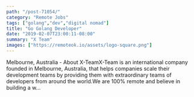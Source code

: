 ```yaml
---
path: "/post-71054/"
category: "Remote Jobs"
tags: ["golang","dev","digital nomad"]
title: "Go Golang Developer"
date: "2019-02-07T23:00:11-08:00"
summary: "X Team"
images: ["https://remoteok.io/assets/logo-square.png"]
---
```


Melbourne, Australia - About X-TeamX-Team is an international company founded in Melbourne, Australia, that helps companies scale their development teams by providing them with extraordinary teams of developers from around the world.We are 100% remote and believe in building a w...
